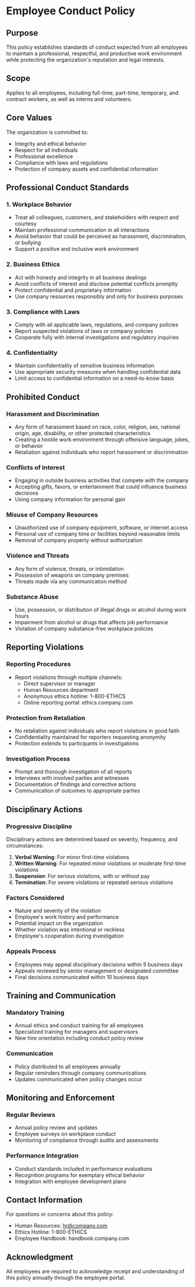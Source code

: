 # Employee Conduct Policy

## Purpose
This policy establishes standards of conduct expected from all employees to maintain a professional, respectful, and productive work environment while protecting the organization's reputation and legal interests.

## Scope
Applies to all employees, including full-time, part-time, temporary, and contract workers, as well as interns and volunteers.

## Core Values
The organization is committed to:
- Integrity and ethical behavior
- Respect for all individuals
- Professional excellence
- Compliance with laws and regulations
- Protection of company assets and confidential information

## Professional Conduct Standards

### 1. Workplace Behavior
- Treat all colleagues, customers, and stakeholders with respect and courtesy
- Maintain professional communication in all interactions
- Avoid behavior that could be perceived as harassment, discrimination, or bullying
- Support a positive and inclusive work environment

### 2. Business Ethics
- Act with honesty and integrity in all business dealings
- Avoid conflicts of interest and disclose potential conflicts promptly
- Protect confidential and proprietary information
- Use company resources responsibly and only for business purposes

### 3. Compliance with Laws
- Comply with all applicable laws, regulations, and company policies
- Report suspected violations of laws or company policies
- Cooperate fully with internal investigations and regulatory inquiries

### 4. Confidentiality
- Maintain confidentiality of sensitive business information
- Use appropriate security measures when handling confidential data
- Limit access to confidential information on a need-to-know basis

## Prohibited Conduct

### Harassment and Discrimination
- Any form of harassment based on race, color, religion, sex, national origin, age, disability, or other protected characteristics
- Creating a hostile work environment through offensive language, jokes, or behavior
- Retaliation against individuals who report harassment or discrimination

### Conflicts of Interest
- Engaging in outside business activities that compete with the company
- Accepting gifts, favors, or entertainment that could influence business decisions
- Using company information for personal gain

### Misuse of Company Resources
- Unauthorized use of company equipment, software, or internet access
- Personal use of company time or facilities beyond reasonable limits
- Removal of company property without authorization

### Violence and Threats
- Any form of violence, threats, or intimidation
- Possession of weapons on company premises
- Threats made via any communication method

### Substance Abuse
- Use, possession, or distribution of illegal drugs or alcohol during work hours
- Impairment from alcohol or drugs that affects job performance
- Violation of company substance-free workplace policies

## Reporting Violations

### Reporting Procedures
- Report violations through multiple channels:
  - Direct supervisor or manager
  - Human Resources department
  - Anonymous ethics hotline: 1-800-ETHICS
  - Online reporting portal: ethics.company.com

### Protection from Retaliation
- No retaliation against individuals who report violations in good faith
- Confidentiality maintained for reporters requesting anonymity
- Protection extends to participants in investigations

### Investigation Process
- Prompt and thorough investigation of all reports
- Interviews with involved parties and witnesses
- Documentation of findings and corrective actions
- Communication of outcomes to appropriate parties

## Disciplinary Actions

### Progressive Discipline
Disciplinary actions are determined based on severity, frequency, and circumstances:

1. **Verbal Warning**: For minor first-time violations
2. **Written Warning**: For repeated minor violations or moderate first-time violations
3. **Suspension**: For serious violations, with or without pay
4. **Termination**: For severe violations or repeated serious violations

### Factors Considered
- Nature and severity of the violation
- Employee's work history and performance
- Potential impact on the organization
- Whether violation was intentional or reckless
- Employee's cooperation during investigation

### Appeals Process
- Employees may appeal disciplinary decisions within 5 business days
- Appeals reviewed by senior management or designated committee
- Final decisions communicated within 10 business days

## Training and Communication

### Mandatory Training
- Annual ethics and conduct training for all employees
- Specialized training for managers and supervisors
- New hire orientation including conduct policy review

### Communication
- Policy distributed to all employees annually
- Regular reminders through company communications
- Updates communicated when policy changes occur

## Monitoring and Enforcement

### Regular Reviews
- Annual policy review and updates
- Employee surveys on workplace conduct
- Monitoring of compliance through audits and assessments

### Performance Integration
- Conduct standards included in performance evaluations
- Recognition programs for exemplary ethical behavior
- Integration with employee development plans

## Contact Information
For questions or concerns about this policy:
- Human Resources: hr@company.com
- Ethics Hotline: 1-800-ETHICS
- Employee Handbook: handbook.company.com

## Acknowledgment
All employees are required to acknowledge receipt and understanding of this policy annually through the employee portal.